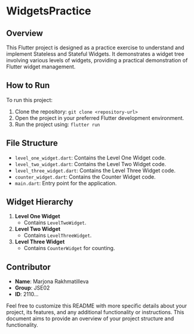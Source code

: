 # WidgetsPractice

## Overview
This Flutter project is designed as a practice exercise to understand and implement Stateless and Stateful Widgets. It demonstrates a widget tree involving various levels of widgets, providing a practical demonstration of Flutter widget management.

## How to Run
To run this project:

1. Clone the repository: `git clone <repository-url>`
2. Open the project in your preferred Flutter development environment.
3. Run the project using: `flutter run`

## File Structure
- `level_one_widget.dart`: Contains the Level One Widget code.
- `level_two_widget.dart`: Contains the Level Two Widget code.
- `level_three_widget.dart`: Contains the Level Three Widget code.
- `counter_widget.dart`: Contains the Counter Widget code.
- `main.dart`: Entry point for the application.

## Widget Hierarchy
1. **Level One Widget**
   - Contains `LevelTwoWidget`.
2. **Level Two Widget**
   - Contains `LevelThreeWidget`.
3. **Level Three Widget**
   - Contains `CounterWidget` for counting.

## Contributor
- **Name**: Marjona Rakhmatilleva
- **Group**: JSE02
- **ID**: 2110...

Feel free to customize this README with more specific details about your project, its features, and any additional functionality or instructions. This document aims to provide an overview of your project structure and functionality.
